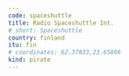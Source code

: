```yaml
---
code: spaceshuttle
title: Radio Spaceshuttle Int.
# short: Spaceshuttle
country: finland
itu: fin
# coordinates: 62.37833,23.65806
kind: pirate
---
```

